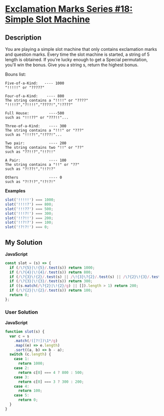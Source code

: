 # [Exclamation Marks Series #18: Simple Slot Machine](https://www.codewars.com/kata/57fb4b289610ce39f70000de)

## Description

You are playing a simple slot machine that only contains exclamation marks and question marks. Every time the slot machine is started, a string of 5 length is obtained. If you're lucky enough to get a Special permutation, you'll win the bonus. Give you a string s, return the highest bonus.

Bouns list:

```
Five-of-a-Kind:   ---- 1000
"!!!!!" or "?????"

Four-of-a-Kind:    ---- 800
The string contains a "!!!!" or "????"
"!!!!?","?!!!!","????!","!????"

Full House:         ----500
such as "!!!??" or "???!!"...

Three-of-a-Kind:    ---- 300
The string contains a "!!!" or "???"
such as "!!!?!","!???!"...

Two pair:           ---- 200
The string contains two "!!" or "??"
such as "??!!?","!!?!!"

A Pair:             ---- 100
The string contains a "!!" or "??"
such as "?!??!","!!?!?"

Others              ---- 0
such as "?!?!?","!?!?!"
```

**Examples**

```js
slot('!!!!!') === 1000;
slot('!!!!?') === 800;
slot('!!!??') === 500;
slot('!!!?!') === 300;
slot('!!?!!') === 200;
slot('!!?!?') === 100;
slot('!?!?!') === 0;
```

## My Solution

**JavaScript**

```js
const slot = (s) => {
  if (/\?{5}|\!{5}/.test(s)) return 1000;
  if (/\?{4}|\!{4}/.test(s)) return 800;
  if (/\?{3}\!{2}/.test(s) || /\!{3}\?{2}/.test(s) || /\?{2}\!{3}/.test(s) || /\!{2}\?{3}/.test(s)) return 500;
  if (/\?{3}|\!{3}/.test(s)) return 300;
  if ((s.match(/\?{2}|\!{2}/g) || []).length > 1) return 200;
  if (/\?{2}|\!{2}/.test(s)) return 100;
  return 0;
};
```

### User Solution

**JavaScript**

```js
function slot(s) {
  var c = s
    .match(/([?!])\1*/g)
    .map((e) => e.length)
    .sort((a, b) => b - a);
  switch (c.length) {
    case 1:
      return 1000;
    case 2:
      return c[0] === 4 ? 800 : 500;
    case 3:
      return c[0] === 3 ? 300 : 200;
    case 4:
      return 100;
    case 5:
      return 0;
  }
}
```
